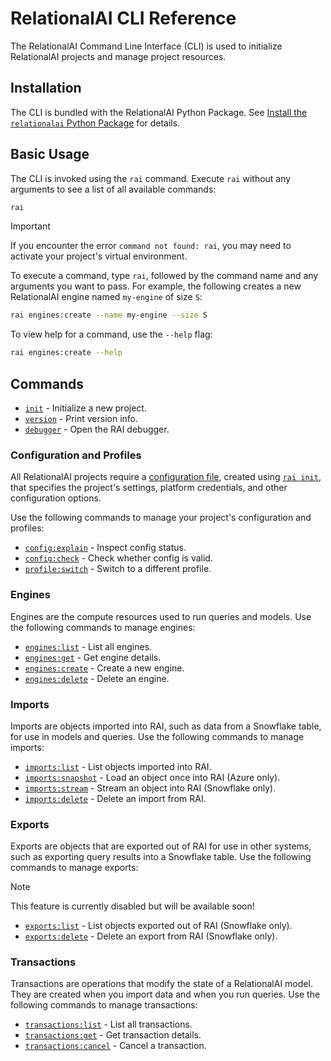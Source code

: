 <!-- markdownlint-disable MD024 -->

# RelationalAI CLI Reference

The RelationalAI Command Line Interface (CLI) is used to initialize RelationalAI projects and manage project resources.

## Installation

The CLI is bundled with the RelationalAI Python Package.
See [Install the `relationalai` Python Package](../../getting_started.md#install-the-relationalai-python-package) for details.

## Basic Usage

The CLI is invoked using the `rai` command.
Execute `rai` without any arguments to see a list of all available commands:

```sh
rai
```

> [!IMPORTANT]
> If you encounter the error `command not found: rai`, you may need to activate your project's virtual environment.

To execute a command, type `rai`, followed by the command name and any arguments you want to pass.
For example, the following creates a new RelationalAI engine named `my-engine` of size `S`:

```sh
rai engines:create --name my-engine --size S
```

To view help for a command, use the `--help` flag:

```sh
rai engines:create --help
```

## Commands

- [`init`](./init.md) - Initialize a new project.
- [`version`](./version.md) - Print version info.
- [`debugger`](./debugger.md) - Open the RAI debugger.
  
### Configuration and Profiles

All RelationalAI projects require a [configuration file](../configuration/README.md),
created using [`rai init`](./init.md),
that specifies the project's settings, platform credentials, and other configuration options.

Use the following commands to manage your project's configuration and profiles:

- [`config:explain`](./config_explain.md) - Inspect config status.
- [`config:check`](./config_check.md) - Check whether config is valid.
- [`profile:switch`](./profile_switch.md) - Switch to a different profile.

### Engines

Engines are the compute resources used to run queries and models.
Use the following commands to manage engines:

- [`engines:list`](./engines_list.md) - List all engines.
- [`engines:get`](./engines_get.md) - Get engine details.
- [`engines:create`](./engines_create.md) - Create a new engine.
- [`engines:delete`](./engines_delete.md) - Delete an engine.

### Imports

Imports are objects imported into RAI, such as data from a Snowflake table, for use in models and queries.
Use the following commands to manage imports:

- [`imports:list`](./imports_list.md) - List objects imported into RAI.
- [`imports:snapshot`](./imports_snapshot.md) - Load an object once into RAI (Azure only).
- [`imports:stream`](./imports_stream.md) - Stream an object into RAI (Snowflake only).
- [`imports:delete`](./imports_delete.md) - Delete an import from RAI.

### Exports

Exports are objects that are exported out of RAI for use in other systems,
such as exporting query results into a Snowflake table.
Use the following commands to manage exports:

> [!NOTE]
> This feature is currently disabled but will be available soon!

- [`exports:list`](./exports_list.md) - List objects exported out of RAI (Snowflake only).
- [`exports:delete`](./exports_delete.md) - Delete an export from RAI (Snowflake only).

### Transactions

Transactions are operations that modify the state of a RelationalAI model.
They are created when you import data and when you run queries.
Use the following commands to manage transactions:

- [`transactions:list`](./transactions_list.md) - List all transactions.
- [`transactions:get`](./transactions_get.md) - Get transaction details.
- [`transactions:cancel`](./transactions_cancel.md) - Cancel a transaction.
